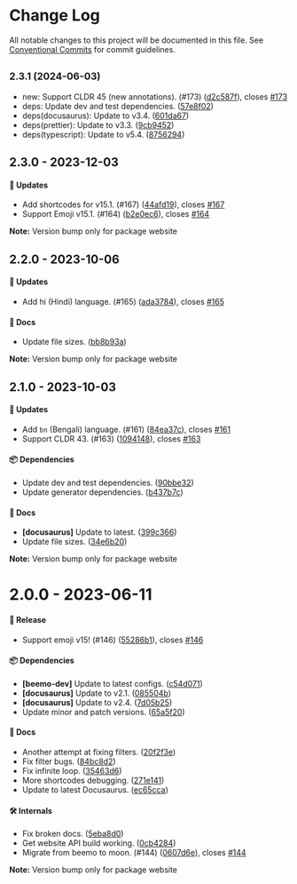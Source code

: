 # Change Log

All notable changes to this project will be documented in this file.
See [Conventional Commits](https://conventionalcommits.org) for commit guidelines.

## <small>2.3.1 (2024-06-03)</small>

* new: Support CLDR 45 (new annotations). (#173) ([d2c587f](https://github.com/milesj/emojibase/commit/d2c587f)), closes [#173](https://github.com/milesj/emojibase/issues/173)
* deps: Update dev and test dependencies. ([57e8f02](https://github.com/milesj/emojibase/commit/57e8f02))
* deps(docusaurus): Update to v3.4. ([601da67](https://github.com/milesj/emojibase/commit/601da67))
* deps(prettier): Update to v3.3. ([9cb9452](https://github.com/milesj/emojibase/commit/9cb9452))
* deps(typescript): Update to v5.4. ([8756294](https://github.com/milesj/emojibase/commit/8756294))





## 2.3.0 - 2023-12-03

#### 🚀 Updates

- Add shortcodes for v15.1. (#167) ([44afd19](https://github.com/milesj/emojibase/commit/44afd19)), closes [#167](https://github.com/milesj/emojibase/issues/167)
- Support Emoji v15.1. (#164) ([b2e0ec6](https://github.com/milesj/emojibase/commit/b2e0ec6)), closes [#164](https://github.com/milesj/emojibase/issues/164)

**Note:** Version bump only for package website





## 2.2.0 - 2023-10-06

#### 🚀 Updates

- Add hi (Hindi) language. (#165) ([ada3784](https://github.com/milesj/emojibase/commit/ada3784)), closes [#165](https://github.com/milesj/emojibase/issues/165)

#### 📘 Docs

- Update file sizes. ([bb8b93a](https://github.com/milesj/emojibase/commit/bb8b93a))

**Note:** Version bump only for package website





## 2.1.0 - 2023-10-03

#### 🚀 Updates

- Add `bn` (Bengali) language. (#161) ([84ea37c](https://github.com/milesj/emojibase/commit/84ea37c)), closes [#161](https://github.com/milesj/emojibase/issues/161)
- Support CLDR 43. (#163) ([1094148](https://github.com/milesj/emojibase/commit/1094148)), closes [#163](https://github.com/milesj/emojibase/issues/163)

#### 📦 Dependencies

- Update dev and test dependencies. ([90bbe32](https://github.com/milesj/emojibase/commit/90bbe32))
- Update generator dependencies. ([b437b7c](https://github.com/milesj/emojibase/commit/b437b7c))

#### 📘 Docs

- **[docusaurus]** Update to latest. ([399c366](https://github.com/milesj/emojibase/commit/399c366))
- Update file sizes. ([34e6b20](https://github.com/milesj/emojibase/commit/34e6b20))

**Note:** Version bump only for package website





# 2.0.0 - 2023-06-11

#### 🎉 Release

- Support emoji v15! (#146) ([55286b1](https://github.com/milesj/emojibase/commit/55286b1)), closes [#146](https://github.com/milesj/emojibase/issues/146)

#### 📦 Dependencies

- **[beemo-dev]** Update to latest configs. ([c54d071](https://github.com/milesj/emojibase/commit/c54d071))
- **[docusaurus]** Update to v2.1. ([085504b](https://github.com/milesj/emojibase/commit/085504b))
- **[docusaurus]** Update to v2.4. ([7d05b25](https://github.com/milesj/emojibase/commit/7d05b25))
- Update minor and patch versions. ([65a5f20](https://github.com/milesj/emojibase/commit/65a5f20))

#### 📘 Docs

- Another attempt at fixing filters. ([20f2f3e](https://github.com/milesj/emojibase/commit/20f2f3e))
- Fix filter bugs. ([84bc8d2](https://github.com/milesj/emojibase/commit/84bc8d2))
- Fix infinite loop. ([35463d6](https://github.com/milesj/emojibase/commit/35463d6))
- More shortcodes debugging. ([271e141](https://github.com/milesj/emojibase/commit/271e141))
- Update to latest Docusaurus. ([ec65cca](https://github.com/milesj/emojibase/commit/ec65cca))

#### 🛠 Internals

- Fix broken docs. ([5eba8d0](https://github.com/milesj/emojibase/commit/5eba8d0))
- Get website API build working. ([0cb4284](https://github.com/milesj/emojibase/commit/0cb4284))
- Migrate from beemo to moon. (#144) ([0607d6e](https://github.com/milesj/emojibase/commit/0607d6e)), closes [#144](https://github.com/milesj/emojibase/issues/144)

**Note:** Version bump only for package website

